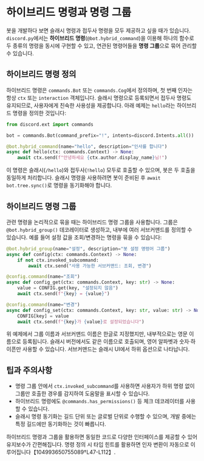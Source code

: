 # 하이브리드 명령과 명령 그룹

봇을 개발하다 보면 슬래시 명령과 접두사 명령을 모두 제공하고 싶을 때가 있습니다. `discord.py`에서는 **하이브리드 명령**(`@bot.hybrid_command`)을 이용해 하나의 함수로 두 종류의 명령을 동시에 구현할 수 있고, 연관된 명령어들을 **명령 그룹**으로 묶어 관리할 수 있습니다.

## 하이브리드 명령 정의

하이브리드 명령은 `commands.Bot` 또는 `commands.Cog`에서 정의하며, 첫 번째 인자는 항상 `ctx` 또는 `interaction` 객체입니다. 슬래시 명령으로 등록되면서 접두사 명령도 유지되므로, 사용자에게 친숙한 사용성을 제공합니다. 아래 예제는 `hello`라는 하이브리드 명령을 정의한 것입니다:

```python
from discord.ext import commands

bot = commands.Bot(command_prefix="!", intents=discord.Intents.all())

@bot.hybrid_command(name="hello", description="인사를 합니다")
async def hello(ctx: commands.Context) -> None:
    await ctx.send(f"안녕하세요 {ctx.author.display_name}님!")
```

이 명령은 슬래시(`/hello`)와 접두사(`!hello`) 모두로 호출할 수 있으며, 봇은 두 호출을 동일하게 처리합니다. 슬래시 명령을 사용하려면 봇이 준비된 후 `await bot.tree.sync()`로 명령을 동기화해야 합니다.

## 하이브리드 명령 그룹

관련 명령을 논리적으로 묶을 때는 하이브리드 명령 그룹을 사용합니다. 그룹은 `@bot.hybrid_group()` 데코레이터로 생성하고, 내부에 여러 서브커맨드를 정의할 수 있습니다. 예를 들어 설정 값을 조회/변경하는 명령을 묶을 수 있습니다:

```python
@bot.hybrid_group(name="설정", description="봇 설정 명령어 그룹")
async def config(ctx: commands.Context) -> None:
    if not ctx.invoked_subcommand:
        await ctx.send("사용 가능한 서브커맨드: 조회, 변경")

@config.command(name="조회")
async def config_get(ctx: commands.Context, key: str) -> None:
    value = CONFIG.get(key, "설정되지 않음")
    await ctx.send(f"{key} = {value}")

@config.command(name="변경")
async def config_set(ctx: commands.Context, key: str, value: str) -> None:
    CONFIG[key] = value
    await ctx.send(f"{key}가 {value}로 설정되었습니다")
```

위 예제에서 그룹 이름과 서브커맨드 이름은 한글로 지정했지만, 내부적으로는 영문 이름으로 등록됩니다. 슬래시 버전에서도 같은 이름으로 호출되며, 영어 알파벳과 숫자·하이픈만 사용할 수 있습니다. 서브커맨드는 슬래시 UI에서 하위 옵션으로 나타납니다.

## 팁과 주의사항

- 명령 그룹 안에서 `ctx.invoked_subcommand`를 사용하면 사용자가 하위 명령 없이 그룹만 호출한 경우를 감지하여 도움말을 표시할 수 있습니다.
- 하이브리드 명령에도 `@commands.has_permissions()` 등 체크 데코레이터를 사용할 수 있습니다.
- 슬래시 명령 동기화는 길드 단위 또는 글로벌 단위로 수행할 수 있으며, 개발 중에는 특정 길드에만 동기화하는 것이 빠릅니다.

하이브리드 명령과 그룹을 활용하면 동일한 코드로 다양한 인터페이스를 제공할 수 있어 유지보수가 간편해집니다. 명령 정의 시 타입 힌트를 활용하면 인자 변환이 자동으로 이루어집니다【104993650755089†L47-L112】.

